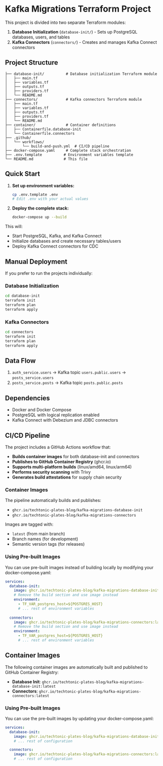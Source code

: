 # Kafka Migrations Terraform Project

This project is divided into two separate Terraform modules:

1. **Database Initialization** (`database-init/`) - Sets up PostgreSQL databases, users, and tables
2. **Kafka Connectors** (`connectors/`) - Creates and manages Kafka Connect connectors

## Project Structure

```
├── database-init/          # Database initialization Terraform module
│   ├── main.tf
│   ├── variables.tf
│   ├── outputs.tf
│   ├── providers.tf
│   └── README.md
├── connectors/             # Kafka connectors Terraform module
│   ├── main.tf
│   ├── variables.tf
│   ├── outputs.tf
│   ├── providers.tf
│   └── README.md
├── container/              # Container definitions
│   ├── Containerfile.database-init
│   └── Containerfile.connectors
├── .github/
│   └── workflows/
│       └── build-and-push.yml  # CI/CD pipeline
├── docker-compose.yaml     # Complete stack orchestration
├── .env.template          # Environment variables template
└── README.md              # This file
```

## Quick Start

1. **Set up environment variables:**
   ```bash
   cp .env.template .env
   # Edit .env with your actual values
   ```

2. **Deploy the complete stack:**
   ```bash
   docker-compose up --build
   ```

This will:
- Start PostgreSQL, Kafka, and Kafka Connect
- Initialize databases and create necessary tables/users
- Deploy Kafka Connect connectors for CDC

## Manual Deployment

If you prefer to run the projects individually:

### Database Initialization
```bash
cd database-init
terraform init
terraform plan
terraform apply
```

### Kafka Connectors
```bash
cd connectors
terraform init
terraform plan
terraform apply
```

## Data Flow

1. `auth_service.users` → Kafka topic `users.public.users` → `posts_service.users`
2. `posts_service.posts` → Kafka topic `posts.public.posts`

## Dependencies

- Docker and Docker Compose
- PostgreSQL with logical replication enabled
- Kafka Connect with Debezium and JDBC connectors

## CI/CD Pipeline

The project includes a GitHub Actions workflow that:

- **Builds container images** for both database-init and connectors
- **Publishes to GitHub Container Registry** (ghcr.io)
- **Supports multi-platform builds** (linux/amd64, linux/arm64)
- **Performs security scanning** with Trivy
- **Generates build attestations** for supply chain security

### Container Images

The pipeline automatically builds and publishes:
- `ghcr.io/techtonic-plates-blog/kafka-migrations-database-init`
- `ghcr.io/techtonic-plates-blog/kafka-migrations-connectors`

Images are tagged with:
- `latest` (from main branch)
- Branch names (for development)
- Semantic version tags (for releases)

### Using Pre-built Images

You can use pre-built images instead of building locally by modifying your docker-compose.yaml:

```yaml
services:
  database-init:
    image: ghcr.io/techtonic-plates-blog/kafka-migrations-database-init:latest
    # Remove the build section and use image instead
    environment:
      - TF_VAR_postgres_host=${POSTGRES_HOST}
      # ... rest of environment variables
    
  connectors:
    image: ghcr.io/techtonic-plates-blog/kafka-migrations-connectors:latest
    # Remove the build section and use image instead
    environment:
      - TF_VAR_postgres_host=${POSTGRES_HOST}
      # ... rest of environment variables
```

## Container Images

The following container images are automatically built and published to GitHub Container Registry:

- **Database Init**: `ghcr.io/techtonic-plates-blog/kafka-migrations-database-init:latest`
- **Connectors**: `ghcr.io/techtonic-plates-blog/kafka-migrations-connectors:latest`

### Using Pre-built Images

You can use the pre-built images by updating your docker-compose.yaml:

```yaml
services:
  database-init:
    image: ghcr.io/techtonic-plates-blog/kafka-migrations-database-init:latest
    # ... rest of configuration

  connectors:
    image: ghcr.io/techtonic-plates-blog/kafka-migrations-connectors:latest
    # ... rest of configuration
```
